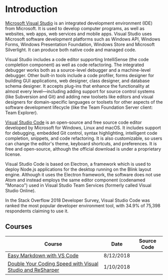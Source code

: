 # Introduction
[Microsoft Visual Studio](https://en.wikipedia.org/wiki/Microsoft_Visual_Studio) is an integrated development environment (IDE) from Microsoft. It is used to develop computer programs, as well as websites, web apps, web services and mobile apps. Visual Studio uses Microsoft software development platforms such as Windows API, Windows Forms, Windows Presentation Foundation, Windows Store and Microsoft Silverlight. It can produce both native code and managed code.

Visual Studio includes a code editor supporting IntelliSense (the code completion component) as well as code refactoring. The integrated debugger works both as a source-level debugger and a machine-level debugger. Other built-in tools include a code profiler, forms designer for building GUI applications, web designer, class designer, and database schema designer. It accepts plug-ins that enhance the functionality at almost every level—including adding support for source control systems (like Subversion and Git) and adding new toolsets like editors and visual designers for domain-specific languages or toolsets for other aspects of the software development lifecycle (like the Team Foundation Server client: Team Explorer).

[Visual Studio Code](https://en.wikipedia.org/wiki/Visual_Studio_Code) is an open-source and free source code editor developed by Microsoft for Windows, Linux and macOS. It includes support for debugging, embedded Git control, syntax highlighting, intelligent code completion, snippets, and code refactoring. It is also customizable, so users can change the editor's theme, keyboard shortcuts, and preferences. It is free and open-source, although the official download is under a proprietary license.

Visual Studio Code is based on Electron, a framework which is used to deploy Node.js applications for the desktop running on the Blink layout engine. Although it uses the Electron framework, the software does not use Atom and instead employs the same editor component (codenamed "Monaco") used in Visual Studio Team Services (formerly called Visual Studio Online).

In the Stack Overflow 2018 Developer Survey, Visual Studio Code was ranked the most popular developer environment tool, with 34.9% of 75,398 respondents claiming to use it.

## Courses
| Course                                                                                                                                         | Date               | Source Code                                                                                         |
| ----------------------------------------------------------------------------------------------------------------------------------------------- | ------------------- | --------------------------------------------------------------------------------------------------- |
| [Easy Markdown with VS Code](/staticwebs/markdown-easy-markdown-with-vs-code.md)                                                                                                               | 8/12/2018 |                                          |
| [Double Your Coding Speed with Visual Studio and ReSharper](visualstudio-vs-resharper.md)                                                                                                               | 1/10/2018 |                                          |